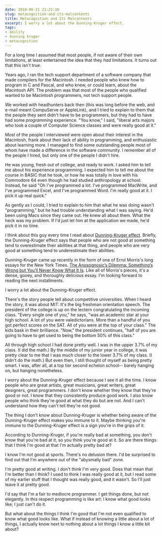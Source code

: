 ```yaml
---
date: 2010-06-21 21:21:10
slug: metacognition-and-its-malcontents
title: Metacognition and Its Malcontents
excerpt: I worry a lot about the Dunning-Kruger effect.
tags:
- ability
- dunning kruger
- metacognition
---
```


For a long time I assumed that most people, if not aware of their own limitations, at least entertained the idea that they _had_ limitations. It turns out that this isn't true.

Years ago, I ran the tech support department of a software company that made compilers for the Macintosh. I needed people who knew how to program in C and Pascal, and who knew, or could learn, about the Macintosh API. The problem was that most of the people who qualified wanted to be Macintosh programmers, not tech support people.

We worked with headhunters back then (this was long before the web, and e-mail meant CompuServe or AppleLink), and I tried to explain to them that the people they sent didn't have to be programmers, but they had to have had some _programming_ experience. "You know," I said, "liberal arts majors who took a couple of Computer Science classes and were really good at it."

Most of the people I interviewed were open about their interest in the Macintosh, frank about their lack of ability in programming, and enthusiastic about learning more. I managed to find some outstanding people most of whom have made a difference in the software community. I remember all of the people I hired, but only one of the people I didn't hire.

He was young, fresh out of college, and ready to work. I asked him to tell me about his experience programming. I expected him to tell me about the course in BASIC that he took, or how he was totally in love with his Commodore 64 even though he had studied anthropology at school. Instead, he said "Oh I've programmed a lot. I've programmed MacWrite, and I've programmed Excel, and I've programmed Word. I'm really good at it. I pick it up real quick."

As gently as I could, I tried to explain to him that what he was doing wasn't "programming," but he had trouble understanding what I was saying. He'd been using Macs since they came out. He knew all about them. What the heck was my problem. If I'd just let him at the application we made, he'd pick it in no time.

I think about this guy every time I read about [Dunning-Kruger effect](https://en.wikipedia.org/wiki/Dunning%E2%80%93Kruger_effect). Briefly, the Dunning-Kruger effect says that people who are not good at something tend to overestimate their abilities at that thing, and people who are very good at something tend to underestimate their abilities.

Dunning-Kruger came up recently in the form of one of Errol Morris's long essays for the New York Times. [The Anosognosic’s Dilemma: Something’s Wrong but You’ll Never Know What It Is](https://opinionator.blogs.nytimes.com/2010/06/20/the-anosognosics-dilemma-1/). Like all of Morris's pieces, it's a dense, gooey, and thoroughly delicious essay. I'm looking forward to reading the next installments.

I worry a lot about the Dunning-Kruger effect.

There's the story people tell about competitive universities. When I heard the story, it was about MIT: It's the big freshman orientation speech. The president of the college is up on the lectern congratulating the incoming class. "Every single one of you," he says, "was an academic star at your high school. A lot of you were valedictorians. More than a handful of you got perfect scores on the SAT. All of you were at the top of your class." The kids bask in their brilliance. "Now," the president continues, "half of you are going to have to get used to being the bottom 50% of this class."

All through high school I had done pretty well. I was in the upper 3.7% of my class. (I did the math.) By the middle of my junior year in college, it was pretty clear to me that I was much closer to the lower 3.7% of my class. (I didn't do the math.) But even then, I still thought of myself as being pretty smart. I was, after all, at a top tier second echelon school-- barely hanging on, but hanging nonetheless.

I worry about the Dunning-Kruger effect because I see it all the time. I know people who are great artists, great musicians, great writers, great designers, great programmers. I don't know whether they know that they're good or not. I know that they consistently produce good work. I also know people who think they're good at what they do but are not. And I can't understand how they can't tell they're not good.

The thing I don't know about Dunning-Kruger is whether being aware of the Dunning-Kruger effect makes you immune to it.  Maybe thinking you're immune to the Dunning-Kruger effect is a sign you're in the grips of it.

According to Dunning-Kruger, if you're really  bad at something, you don't know that you're bad at it, so you think you're good at it. So are there things that I think I'm good at that I'm actually pretty bad at?

I know I'm not good at sports. There's no delusion there. I'd be surprised to find out that I'm anywhere out of the "abysmally bad" zone.

I'm pretty good at writing. I don't think I'm very good. Does that mean that I'm better than I think? I used to think I was really good at it, but I read some of my earlier stuff that I thought was really good, and it wasn't. So I'll just leave it at pretty good.

I'd say that I'm a fair to mediocre programmer. I get things done, but not elegantly. In this respect programming is like art: I know what good looks like; I just can't do it.

But what about the things I think I'm good that I'm not even qualified to know what good looks like. What if instead of knowing a little about a lot of things, I actually know next to nothing about a lot things I know a little bit about?



